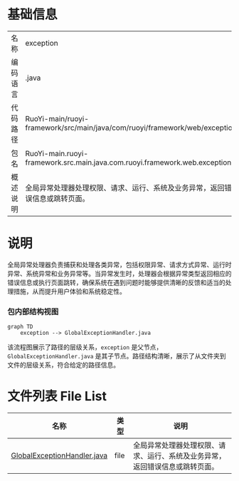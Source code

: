# 基础信息

|      |      |
|------|------|
| 名称 | exception |
| 编码语言 | .java |
| 代码路径 | RuoYi-main/ruoyi-framework/src/main/java/com/ruoyi/framework/web/exception |
| 包名 | RuoYi-main.ruoyi-framework.src.main.java.com.ruoyi.framework.web.exception |
| 概述说明 | 全局异常处理器处理权限、请求、运行、系统及业务异常，返回错误信息或跳转页面。 |

# 说明

全局异常处理器负责捕获和处理各类异常，包括权限异常、请求方式异常、运行时异常、系统异常和业务异常等。当异常发生时，处理器会根据异常类型返回相应的错误信息或执行页面跳转，确保系统在遇到问题时能够提供清晰的反馈和适当的处理措施，从而提升用户体验和系统稳定性。


### 包内部结构视图

```mermaid
graph TD
    exception --> GlobalExceptionHandler.java
```

该流程图展示了路径的层级关系，`exception` 是父节点，`GlobalExceptionHandler.java` 是其子节点。路径结构清晰，展示了从文件夹到文件的层级关系，符合给定的路径信息。

# 文件列表 File List

| 名称   | 类型  | 说明 |
|-------|------|-------------|
| [GlobalExceptionHandler.java](GlobalExceptionHandler.md) | file | 全局异常处理器处理权限、请求、运行、系统及业务异常，返回错误信息或跳转页面。 |



